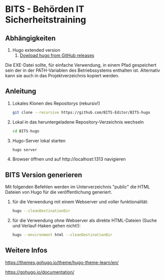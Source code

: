 # BITS - Behörden IT Sicherheitstraining

## Abhängigkeiten

1. Hugo extended version
   1. [Dowload hugo from GitHub releases](https://github.com/gohugoio/hugo/releases)

Die EXE-Datei sollte, für einfache Verwendung, in einem Pfad gespeichert sein der in der PATH-Variablen des Betriebssystems enthalten ist. Alternativ kann sie auch in das Projektverzeichnis kopiert werden.

## Anleitung

1. Lokales Klonen des Repositorys (rekursiv!)
   
    ```bash
    git clone --recursive https://github.com/BITS-Editor/BITS-hugo
    ```

2. Lokal in das heruntergeladene Repository-Verzeichnis wechseln

    ```bash
    cd BITS-hugo
    ```

3. Hugo-Server lokal starten

    ```bash
    hugo server
    ```

4. Browser öffnen und auf http://localhost:1313 navigieren

## BITS Version generieren

Mit folgenden Befehlen werden im Unterverzeichnis "public" die HTML Dateien von Hugo für die veröffentlichung generiert.

1. für die Verwendung mit einem Webserver und voller funktionalität:

	```bash
	hugo --cleanDestinationDir
	```

2. für die Verwendung ohne Webserver als direkte HTML-Dateien (Suche und Verlauf-Haken gehen nicht!):

	```bash
	hugo --environment html --cleanDestinationDir
	```

## Weitere Infos

https://themes.gohugo.io/theme/hugo-theme-learn/en/

https://gohugo.io/documentation/
